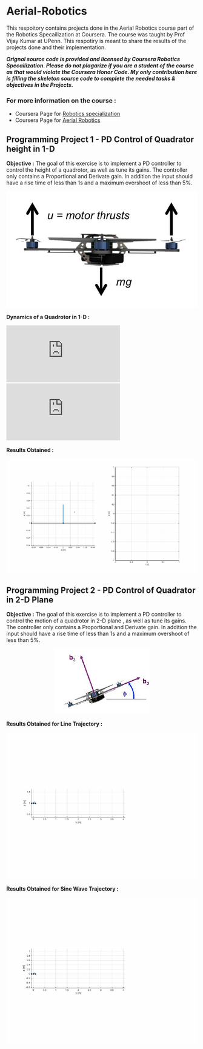 # Aerial-Robotics
[//]: # (Image References)

[image1]:./Images/Project%201/1-D_Quadrotor.jpg
[image2]:./Images/Project%202/quad.jpg

This respoitory contains projects done in the  Aerial Robotics course part of the Robotics Specailization at Coursera. The course was  taught by Prof Vijay Kumar at UPenn. This respotiry is meant to share the results of the projects done and their implementation.

_**Orignal source code is provided and licensed by Coursera Robotics Specailization. Please do not plagarize if you are a student of the course as that would violate the Coursera Honor Code. My only contribution here is filling the skeleton source code to complete the needed tasks & objectives in the Projects.**_

### For more information on the course :

 * Coursera Page for [Robotics specialization](https://www.coursera.org/specializations/robotics) 
 * Coursera Page for [Aerial Robotics](https://www.coursera.org/learn/robotics-flight) 
 
## Programming Project 1 - PD Control of Quadrator height in 1-D

__**Objective :**__ The goal of  this exercise is  to implement a PD controller to control the height of a quadrotor, as well
as tune its gains. The controller only contains a Proportional and Derivate gain. In addition the input should
have a rise time of less than 1s and a maximum overshoot of less than 5%.
                                          
 <p align="center"><img src="./Images/Project%201/1-D_Quadrotor.jpg" /></p>

__**Dynamics of a Quadrotor in 1-D :**__

![equation](http://latex.codecogs.com/gif.latex?U_t%3D%5Ctext%20%7B%20Control%20Input%20at%20time%20%7D%20t)
![equation](http://latex.codecogs.com/gif.latex?P%28s%20%7C%20O_t%20%29%3D%5Ctext%20%7B%20Probability%20of%20a%20sensor%20reading%20value%20when%20sleep%20onset%20is%20observed%20at%20a%20time%20bin%20%7D%20t)

__**Results Obtained :**__

 <p align="center"><img src="./Images/Project%201/pdcontrol_1d.gif" /></p>


## Programming Project 2 - PD Control of Quadrator in 2-D Plane 

__**Objective :**__ The goal of  this exercise is  to implement a PD controller to control the motion of a quadrotor in 2-D plane , as well as tune its gains. The controller only contains a Proportional and Derivate gain. In addition the input should
have a rise time of less than 1s and a maximum overshoot of less than 5%.

 <p align="center"><img src="./Images/Project%202/quad.jpg" /></p>
 
 
__**Results Obtained for Line Trajectory :**__

 <p align="center"><img src="./Images/Project%202/line_2d.gif" /></p>
 
 __**Results Obtained for Sine Wave Trajectory :**__

 <p align="center"><img src="./Images/Project%202/sine_2d.gif" /></p>
 
 
